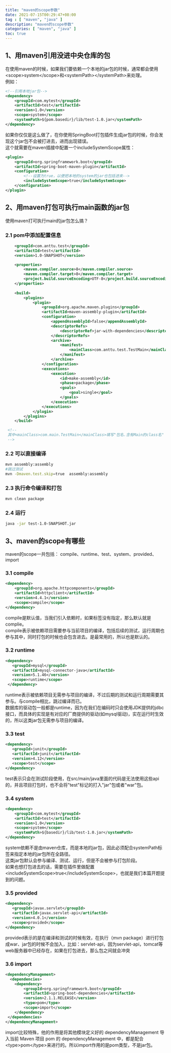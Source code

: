 ```yaml
---
title: "maven的scope参数"
date: 2021-07-15T00:29:47+08:00
tag : [ "maven", "java" ]
description: "maven的scope参数"
categories: [ "maven", "java" ]
toc: true
---
```


## 1、用maven引用没进中央仓库的包
在使用maven的时候，如果我们要依赖一个本地的jar包的时候，通常都会使用\<scope\>system\</scope\>和\<systemPath\>\</systemPath\>来处理。  
例如：
```xml
<!--引用本地jar包-->
<dependency>
    <groupId>com.mytest</groupId>
    <artifactId>test</artifactId>
    <version>1.0</version>
    <scope>system</scope>
    <systemPath>${pom.basedir}/lib/test-1.0.jar</systemPath>
</dependency>
```

如果你仅仅是这么做了，在你使用SpringBoot打包插件生成jar包的时候，你会发现这个jar包不会被打进去，进而出现错误。  
这个就需要在maven插接中配置一个includeSystemScope属性：
```xml
<plugin>
    <groupId>org.springframework.boot</groupId>
    <artifactId>spring-boot-maven-plugin</artifactId>
    <configuration>
    	<!--设置为true，以便把本地的system的jar也包括进来-->
        <includeSystemScope>true</includeSystemScope>
    </configuration>
</plugin>
```

## 2、用maven打包可执行main函数的jar包
使用maven打可执行main的jar包怎么搞？
### 2.1 pom中添加配置信息
```xml
    <groupId>com.anttu.test</groupId>
    <artifactId>test</artifactId>
    <version>1.0-SNAPSHOT</version>

    <properties>
        <maven.compiler.source>8</maven.compiler.source>
        <maven.compiler.target>8</maven.compiler.target>
        <project.build.sourceEncoding>UTF-8</project.build.sourceEncoding>
    </properties>
 
    <build>
        <plugins>
            <plugin>
                <groupId>org.apache.maven.plugins</groupId>
                <artifactId>maven-assembly-plugin</artifactId>
                <configuration>
                    <appendAssemblyId>false</appendAssemblyId>
                    <descriptorRefs>
                        <descriptorRef>jar-with-dependencies</descriptorRef>
                    </descriptorRefs>
                    <archive>
                        <manifest>
                            <mainClass>com.anttu.test.TestMain</mainClass>
                        </manifest>
                    </archive>
                </configuration>
                <executions>
                    <execution>
                        <id>make-assembly</id>
                        <phase>package</phase>
                        <goals>
                            <goal>single</goal>
                        </goals>
                    </execution>
                </executions>
            </plugin>
        </plugins>
    </build>

 <!--
 其中<mainClass>com.main.TestMain</mainClass>填写"包名.含有Main的class名"
 -->
```

### 2.2 可以直接编译
```bash
mvn assembly:assembly
#跳过测试 
mvn -Dmaven.test.skip=true  assembly:assembly
```

### 2.3 执行命令编译和打包
```bash
mvn clean package
```

### 2.4 运行
```bash
java -jar test-1.0-SNAPSHOT.jar
```

## 3、maven的scope有哪些
maven的scope一共包括：
compile、runtime、test、system、provided、import

### 3.1 compile
```xml
<dependency>
 	<groupId>org.apache.httpcomponents</groupId>
 	<artifactId>httpclient</artifactId>
 	<version>4.4.1</version>
 	<scope>compile</scope>
</dependency>
```
compile是默认值，当我们引入依赖时，如果标签没有指定，那么默认就是complie。  
compile表示被依赖项目需要参与当前项目的编译，包括后续的测试，运行周期也参与其中，同时打包的时候也会包含进去。是最常用的，所以也是默认的。

### 3.2 runtime
```xml
<dependency>
   <groupId>mysql</groupId>
   <artifactId>mysql-connector-java</artifactId>
   <version>5.1.46</version>
   <scope>runtime</scope>
 </dependency>
```
runtime表示被依赖项目无需参与项目的编译，不过后期的测试和运行周期需要其参与。与compile相比，跳过编译而已。  
数据库的驱动包一般都是runtime，因为在我们在编码时只会使用JDK提供的jdbc接口，而具体的实现是有对应的厂商提供的驱动(如mysql驱动)，实在运行时生效的，所以这类jar包无需参与项目的编译。

### 3.3 test
```xml
<dependency>
   <groupId>junit</groupId>
   <artifactId>junit</artifactId>
   <version>4.12</version>
   <scope>test</scope>
</dependency>
```
test表示只会在测试阶段使用，在src/main/java里面的代码是无法使用这些api的，并且项目打包时，也不会将"test"标记的打入"jar"包或者"war"包。

### 3.4 system
```xml
<dependency>
    <groupId>com.mytest</groupId>
    <artifactId>test</artifactId>
    <version>1.0</version>
    <scope>system</scope>
    <systemPath>${basedir}/lib/test-1.0.jar</systemPath>
</dependency>
```
system依赖不是由maven仓库，而是本地的jar包，因此必须配合systemPath标签来指定本地的jar包所在全路径。  
这类jar包默认会参与编译、测试、运行，但是不会被参与打包阶段。  
如果也想打包进去的话，需要在插件里做配置\<includeSystemScope\>true\</includeSystemScope\>，也就是我们本篇开题提到的问题。

### 3.5 provided
```xml
<dependency>
   <groupId>javax.servlet</groupId>
   <artifactId>javax.servlet-api</artifactId>
   <version>4.0.1</version>
   <scope>provided</scope>
</dependency>
```
provided表示的是在编译和测试的时候有效，在执行（mvn package）进行打包成war、jar包的时候不会加入，比如：servlet-api，因为servlet-api，tomcat等web服务器中已经存在，如果在打包进去，那么包之间就会冲突

### 3.6 import
```xml
<dependencyManagement>
  <dependencies>
	<dependency>
	    <groupId>org.springframework.boot</groupId>
	    <artifactId>spring-boot-dependencies</artifactId>
	    <version>2.1.1.RELEASE</version>
	    <type>pom</type>
	    <scope>import</scope>
	</dependency>
 </dependencies>
</dependencyManagement>
```
import比较特殊，他的作用是将其他模块定义好的 dependencyManagement 导入当前 Maven 项目 pom 的 dependencyManagement 中，都是配合\<type\>pom\</type\>来进行的。所以import作用的是pom类型，不是jar包。